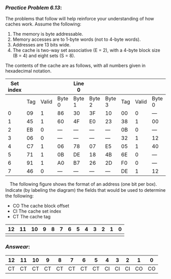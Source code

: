 ### ***Practice Problem 6.13***:  
The problems that follow will help reinforce your understanding of how caches work. Assume the following:  
1. The memory is byte addressable.
2. Memory accesses are to 1-byte words (not to 4-byte words).
3. Addresses are 13 bits wide.
4. The cache is two-way set associative (E = 2), with a 4-byte block size (B = 4) and eight sets (S = 8).  

The contents of the cache are as follows, with all numbers given in hexadecimal notation.  

| Set index |        |       |        | Line 0 |        |        |        |       |        | Line 1 |        |        |
| --------- | ------ | ----- | ------ | ------ | ------ | ------ | ------ | ----- | ------ | ------ | ------ | ------ |
|           | Tag    | Valid | Byte 0 | Byte 1 | Byte 2 | Byte 3 | Tag    | Valid | Byte 0 | Byte 1 | Byte 2 | Byte 3 |
| 0         | 09     | 1     | 86     | 30     | 3F     | 10     | 00     | 0     | —      | —      | —      | —      |
| 1         | 45     | 1     | 60     | 4F     | E0     | 23     | 38     | 1     | 00     | BC     | 0B     | 37     |
| 2         | EB     | 0     | —      | —      | —      | —      | 0B     | 0     | —      | —      | —      | —      |
| 3         | 06     | 0     | —      | —      | —      | —      | 32     | 1     | 12     | 08     | 7B     | AD     |
| 4         | C7     | 1     | 06     | 78     | 07     | E5     | 05     | 1     | 40     | 67     | C2     | 3B     |
| 5         | 71     | 1     | 0B     | DE     | 18     | 4B     | 6E     | 0     | —      | —      | —      | —      |
| 6         | 91     | 1     | A0     | B7     | 26     | 2D     | F0     | 0     | —      | —      | —      | —      |
| 7         | 46     | 0     | —      | —      | —      | —      | DE     | 1     | 12     | C0     | 88     | 37     |  

&emsp;The following ﬁgure shows the format of an address (one bit per box). Indicate (by labeling the diagram) the ﬁelds that would be used to determine the following:  

- CO The cache block offset
- CI The cache set index
- CT The cache tag  

| 12        |   11   |   10  |   9    |   8    |   7    |    6   |    5   |    4  |    3   |    2   |    1   |    0   |
| --------- | ------ | ----- | ------ | ------ | ------ | ------ | ------ | ----- | ------ | ------ | ------ | ------ |
|           |        |       |        |        |        |        |        |       |        |        |        |        |


### ***Answear***:  

| 12        |   11   |   10  |   9    |   8    |   7    |    6   |    5   |    4  |    3   |    2   |    1   |    0   |
| --------- | ------ | ----- | ------ | ------ | ------ | ------ | ------ | ----- | ------ | ------ | ------ | ------ |
|    CT     |   CT   |   CT  |   CT   |   CT   |   CT   |   CT   |    CT  |  CI   |    CI  |   CI   |   CO   |   CO   |
